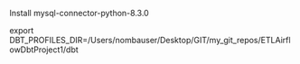 

Install mysql-connector-python-8.3.0

export DBT_PROFILES_DIR=/Users/nombauser/Desktop/GIT/my_git_repos/ETLAirflowDbtProject1/dbt